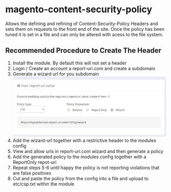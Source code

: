 # magento-content-security-policy

Allows the defining and refining of Content-Security-Policy Headers and sets them on requests to the front end of the site. Once the policy has been tuned it is set in a file and can only be altered with acess to the file system.

## Recommended Procedure to Create The Header

1. Install the module. By default this will not set a header
2. Login / Create an account a report-uri.com and create a subdomain
3. Generate a wizard url for you subdomain
![alt text](screenshots/creating-a-wizzard-uri.png "Cretating a Wizard URI in Report-uri.com")
4. Add the wizard-url together with a restrictive header to the modules config
5. View and allow urls in report-uri.com wizard and then generate a policy
6. Add the generated policy to the modules config together with a ReportOnly repot-uri
7. Repeat steps 5-6 until happy the policy is not reporting violations that are false positives
8. Cut and paste the policy from the config into a file and upload to etc/csp.txt within the module
